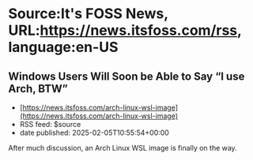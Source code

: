 # Source:It's FOSS News, URL:https://news.itsfoss.com/rss, language:en-US

## Windows Users Will Soon be Able to Say “I use Arch, BTW”
 - [https://news.itsfoss.com/arch-linux-wsl-image](https://news.itsfoss.com/arch-linux-wsl-image)
 - RSS feed: $source
 - date published: 2025-02-05T10:55:54+00:00

After much discussion, an Arch Linux WSL image is finally on the way.


